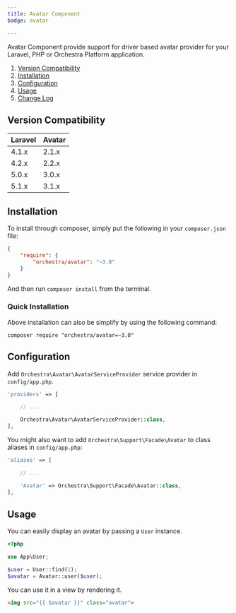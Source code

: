 ```yaml
---
title: Avatar Component
badge: avatar

---
```


Avatar Component provide support for driver based avatar provider for your Laravel, PHP or Orchestra Platform application.

1. [Version Compatibility](#compatibility)
2. [Installation](#installation)
3. [Configuration](#configuration)
4. [Usage](#usage)
5. [Change Log]({doc-url}/components/avatar/changes#v3-1)

<a name="compatibility"></a>
## Version Compatibility

Laravel    | Avatar
:----------|:----------
 4.1.x     | 2.1.x
 4.2.x     | 2.2.x
 5.0.x     | 3.0.x
 5.1.x     | 3.1.x

<a name="installation"></a>
## Installation

To install through composer, simply put the following in your `composer.json` file:

```json
{
	"require": {
		"orchestra/avatar": "~3.0"
	}
}
```

And then run `composer install` from the terminal.

<a name="quick-installation"></a>
### Quick Installation

Above installation can also be simplify by using the following command:

    composer require "orchestra/avatar=~3.0"

<a name="configuration"></a>
## Configuration

Add `Orchestra\Avatar\AvatarServiceProvider` service provider in `config/app.php`.

```php
'providers' => [

    // ...

    Orchestra\Avatar\AvatarServiceProvider::class,
],
```

You might also want to add `Orchestra\Support\Facade\Avatar` to class aliases in `config/app.php`:

```php
'aliases' => [

    // ...

    'Avatar' => Orchestra\Support\Facade\Avatar::class,
],
```

<a name="usage"></a>
## Usage

You can easily display an avatar by passing a `User` instance.

```php
<?php

use App\User;

$user = User::find(1);
$avatar = Avatar::user($user);
```

You can use it in a view by rendering it.

```html
<img src="{{ $avatar }}" class="avatar">
```
